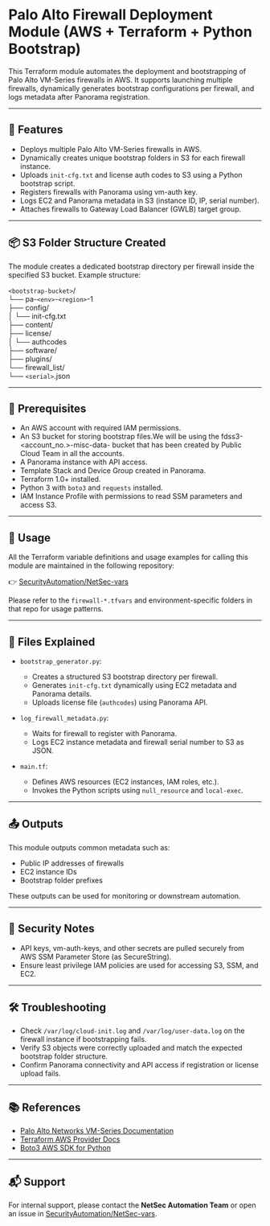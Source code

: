 # Palo Alto Firewall Deployment Module (AWS + Terraform + Python Bootstrap)

This Terraform module automates the deployment and bootstrapping of Palo Alto VM-Series firewalls in AWS. It supports launching multiple firewalls, dynamically generates bootstrap configurations per firewall, and logs metadata after Panorama registration.

---

## 🔧 Features

- Deploys multiple Palo Alto VM-Series firewalls in AWS.
- Dynamically creates unique bootstrap folders in S3 for each firewall instance.
- Uploads `init-cfg.txt` and license auth codes to S3 using a Python bootstrap script.
- Registers firewalls with Panorama using vm-auth key.
- Logs EC2 and Panorama metadata in S3 (instance ID, IP, serial number).
- Attaches firewalls to Gateway Load Balancer (GWLB) target group.

---

## 📦 S3 Folder Structure Created

The module creates a dedicated bootstrap directory per firewall inside the specified S3 bucket. Example structure:

`<bootstrap-bucket>`/<br>
└── pa-`<env>`-`<region>`-1<br>
├── config/<br>
│ └── init-cfg.txt<br>
├── content/<br>
├── license/<br>
│ └── authcodes<br>
├── software/<br>
├── plugins/<br>
└── firewall_list/<br>
└── `<serial>`.json<br>

---

## 🧰 Prerequisites

- An AWS account with required IAM permissions.
- An S3 bucket for storing bootstrap files.We will be using the fdss3-<account_no.>-misc-data-<region> bucket that has been created by Public Cloud Team in all the accounts.
- A Panorama instance with API access.
- Template Stack and Device Group created in Panorama.
- Terraform 1.0+ installed.
- Python 3 with `boto3` and `requests` installed.
- IAM Instance Profile with permissions to read SSM parameters and access S3.

---

## 🚀 Usage

All the Terraform variable definitions and usage examples for calling this module are maintained in the following repository:

👉 [SecurityAutomation/NetSec-vars](https://github.factset.com/SecurityAutomation/NetSec-vars)

Please refer to the `firewall-*.tfvars` and environment-specific folders in that repo for usage patterns.

---

## 📁 Files Explained

- `bootstrap_generator.py`: 
  - Creates a structured S3 bootstrap directory per firewall.
  - Generates `init-cfg.txt` dynamically using EC2 metadata and Panorama details.
  - Uploads license file (`authcodes`) using Panorama API.

- `log_firewall_metadata.py`: 
  - Waits for firewall to register with Panorama.
  - Logs EC2 instance metadata and firewall serial number to S3 as JSON.

- `main.tf`: 
  - Defines AWS resources (EC2 instances, IAM roles, etc.).
  - Invokes the Python scripts using `null_resource` and `local-exec`.

---

## 📤 Outputs

This module outputs common metadata such as:

- Public IP addresses of firewalls
- EC2 instance IDs
- Bootstrap folder prefixes

These outputs can be used for monitoring or downstream automation.

---

## 🔐 Security Notes

- API keys, vm-auth-keys, and other secrets are pulled securely from AWS SSM Parameter Store (as SecureString).
- Ensure least privilege IAM policies are used for accessing S3, SSM, and EC2.

---

## 🛠 Troubleshooting

- Check `/var/log/cloud-init.log` and `/var/log/user-data.log` on the firewall instance if bootstrapping fails.
- Verify S3 objects were correctly uploaded and match the expected bootstrap folder structure.
- Confirm Panorama connectivity and API access if registration or license upload fails.

---

## 📚 References

- [Palo Alto Networks VM-Series Documentation](https://docs.paloaltonetworks.com)
- [Terraform AWS Provider Docs](https://registry.terraform.io/providers/hashicorp/aws/latest/docs)
- [Boto3 AWS SDK for Python](https://boto3.amazonaws.com/v1/documentation/api/latest/index.html)

---

## 📬 Support

For internal support, please contact the **NetSec Automation Team** or open an issue in [SecurityAutomation/NetSec-vars](https://github.factset.com/SecurityAutomation/NetSec-vars).
